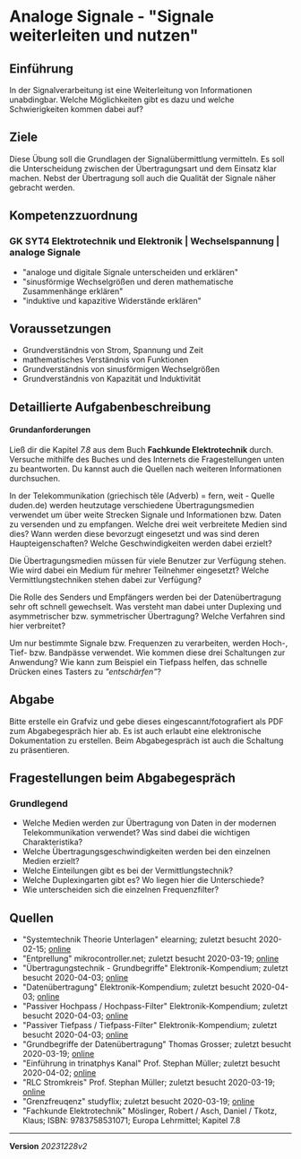 # Analoge Signale - "Signale weiterleiten und nutzen"

## Einführung
In der Signalverarbeitung ist eine Weiterleitung von Informationen unabdingbar. Welche Möglichkeiten gibt es dazu und welche Schwierigkeiten kommen dabei auf?

## Ziele
Diese Übung soll die Grundlagen der Signalübermittlung vermitteln. Es soll die Unterscheidung zwischen der Übertragungsart und dem Einsatz klar machen. Nebst der Übertragung soll auch die Qualität der Signale näher gebracht werden.

## Kompetenzzuordnung
###  GK SYT4 Elektrotechnik und Elektronik | Wechselspannung | analoge Signale
* "analoge und digitale Signale unterscheiden und erklären"
* "sinusförmige Wechselgrößen und deren mathematische Zusammenhänge erklären"
* "induktive und kapazitive Widerstände erklären"
## Voraussetzungen
* Grundverständnis von Strom, Spannung und Zeit
* mathematisches Verständnis von Funktionen
* Grundverständnis von sinusförmigen Wechselgrößen
* Grundverständnis von Kapazität und Induktivität

## Detaillierte Aufgabenbeschreibung
#### Grundanforderungen

Ließ dir die Kapitel *7.8* aus dem Buch **Fachkunde Elektrotechnik** durch. Versuche mithilfe des Buches und des Internets die Fragestellungen unten zu beantworten. Du kannst auch die Quellen nach weiteren Informationen durchsuchen.

In der Telekommunikation (griechisch tẽle (Adverb) = fern, weit - Quelle duden.de) werden heutzutage verschiedene Übertragungsmedien verwendet um über weite Strecken Signale und Informationen bzw. Daten zu versenden und zu empfangen. Welche drei weit verbreitete Medien sind dies? Wann werden diese bevorzugt eingesetzt und was sind deren Haupteigenschaften? Welche Geschwindigkeiten werden dabei erzielt?

Die Übertragungsmedien müssen für viele Benutzer zur Verfügung stehen. Wie wird dabei ein Medium für mehrer Teilnehmer eingesetzt? Welche Vermittlungstechniken stehen dabei zur Verfügung?

Die Rolle des Senders und Empfängers werden bei der Datenübertragung sehr oft schnell gewechselt. Was versteht man dabei unter Duplexing und asymmetrischer bzw. symmetrischer Übertragung? Welche Verfahren sind hier verbreitet?

Um nur bestimmte Signale bzw. Frequenzen zu verarbeiten, werden Hoch-, Tief- bzw. Bandpässe verwendet. Wie kommen diese drei Schaltungen zur Anwendung? Wie kann zum Beispiel ein Tiefpass helfen, das schnelle Drücken eines Tasters zu *"entschärfen"*?

## Abgabe
Bitte erstelle ein Grafviz und gebe dieses eingescannt/fotografiert als PDF zum Abgabegespräch hier ab. Es ist auch erlaubt eine elektronische Dokumentation zu erstellen. Beim Abgabegespräch ist auch die Schaltung zu präsentieren.

## Fragestellungen beim Abgabegespräch
### Grundlegend
* Welche Medien werden zur Übertragung von Daten in der modernen Telekommunikation verwendet? Was sind dabei die wichtigen Charakteristika?
* Welche Übertragungsgeschwindigkeiten werden bei den einzelnen Medien erzielt?
* Welche Einteilungen gibt es bei der Vermittlungstechnik?
* Welche Duplexingarten gibt es? Wo liegen hier die Unterschiede?
* Wie unterscheiden sich die einzelnen Frequenzfilter?

## Quellen
* "Systemtechnik Theorie Unterlagen" elearning; zuletzt besucht 2020-02-15; [online](https://elearning.tgm.ac.at/course/view.php?id=199)
* "Entprellung" mikrocontroller.net; zuletzt besucht 2020-03-19; [online](https://www.mikrocontroller.net/articles/Entprellung)
* "Übertragungstechnik - Grundbegriffe" Elektronik-Kompendium; zuletzt besucht 2020-04-03;  [online](http://www.elektronik-kompendium.de/sites/kom/1303291.htm)
* "Datenübertragung" Elektronik-Kompendium; zuletzt besucht 2020-04-03;  [online](http://www.elektronik-kompendium.de/sites/kom/0212091.htm)
* "Passiver Hochpass / Hochpass-Filter" Elektronik-Kompendium; zuletzt besucht 2020-04-03;  [online](https://www.elektronik-kompendium.de/sites/slt/0206171.htm)
* "Passiver Tiefpass / Tiefpass-Filter" Elektronik-Kompendium; zuletzt besucht 2020-04-03; [online](https://www.elektronik-kompendium.de/sites/slt/0206172.htm)
* "Grundbegriffe der Datenübertragung" Thomas Grosser; zuletzt besucht 2020-03-19; [online](https://www.youtube.com/watch?v=_3oKSK3sfd8)
* "Einführung in trinatphys Kanal" Prof. Stephan Müller; zuletzt besucht 2020-04-02; [online](https://www.youtube.com/user/trinatphys)
* "RLC Stromkreis" Prof. Stephan Müller; zuletzt besucht 2020-03-19; [online](https://www.youtube.com/playlist?list=PL_LcX6eHMr3iE-wfWYZeUxX3OsvncfbV1&feature=view_all)
* "Grenzfreuqenz" studyflix; zuletzt besucht 2020-03-19; [online](https://studyflix.de/elektrotechnik/grenzfrequenz-1500)
* "Fachkunde Elektrotechnik" Möslinger, Robert / Asch, Daniel / Tkotz, Klaus; ISBN: 9783758531071; Europa Lehrmittel; Kapitel 7.8

---
**Version** *20231228v2*